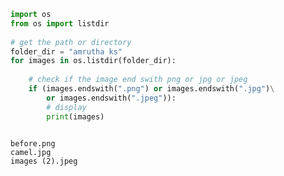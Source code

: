 ```python
import os
from os import listdir
 
# get the path or directory
folder_dir = "amrutha ks"
for images in os.listdir(folder_dir):
 
    # check if the image end swith png or jpg or jpeg
    if (images.endswith(".png") or images.endswith(".jpg")\
        or images.endswith(".jpeg")):
        # display
        print(images)



```

    before.png
    camel.jpg
    images (2).jpeg
    


```python

```


```python

```


```python

```


```python

```


```python

```


```python

```
